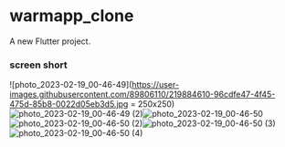 # warmapp_clone

A new Flutter project.

### screen short
![photo_2023-02-19_00-46-49](https://user-images.githubusercontent.com/89806110/219884610-96cdfe47-4f45-475d-85b8-0022d05eb3d5.jpg = 250x250)![photo_2023-02-19_00-46-49 (2)](https://user-images.githubusercontent.com/89806110/219884629-2d24ab82-7f20-498a-a576-22f793a053f7.jpg)![photo_2023-02-19_00-46-50](https://user-images.githubusercontent.com/89806110/219884663-4029713c-f619-4efe-9ffa-9be86c190b6d.jpg)![photo_2023-02-19_00-46-50 (2)](https://user-images.githubusercontent.com/89806110/219884669-f9a80510-33af-4009-b650-f12dcacc13e7.jpg)![photo_2023-02-19_00-46-50 (3)](https://user-images.githubusercontent.com/89806110/219884676-050650ec-8ffb-4440-8198-dcb307cc9b94.jpg)![photo_2023-02-19_00-46-50 (4)](https://user-images.githubusercontent.com/89806110/219884678-1d0dc9d0-428e-4276-9b8f-422e35823ede.jpg)






